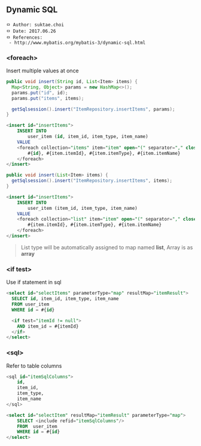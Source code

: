 ## Dynamic SQL

```
ㅁ Author: suktae.choi
ㅁ Date: 2017.06.26
ㅁ References:
 - http://www.mybatis.org/mybatis-3/dynamic-sql.html
```

### \<foreach\>
Insert multiple values at once

```java
public void insert(String id, List<Item> items) {
  Map<String, Object> params = new HashMap<>();
  params.put("id", id);
  params.put("items", items);

  getSqlsession().insert("ItemRepository.insertItems", params);
}
```

```sql
<insert id="insertItems">
    INSERT INTO
        user_item (id, item_id, item_type, item_name)
    VALUE
    <foreach collection="items" item="item" open="(" separator="," close=")" index="index" >
        #{id}, #{item.itemId}, #{item.itemType}, #{item.itemName}
    </foreach>
</insert>
```

```java
public void insert(List<Item> items) {
  getSqlsession().insert("ItemRepository.insertItems", items);
}
```

```sql
<insert id="insertItems">
    INSERT INTO
        user_item (item_id, item_type, item_name)
    VALUE
    <foreach collection="list" item="item" open="(" separator="," close=")" index="index" >
        #{item.itemId}, #{item.itemType}, #{item.itemName}
    </foreach>
</insert>
```

> List type will be automatically assigned to map named **list**, Array is as **array**

### \<if test\>
Use if statement in sql

```sql
<select id="selectItems" parameterType="map" resultMap="itemResult">
  SELECT id, item_id, item_type, item_name
  FROM user_item
  WHERE id = #{id}

  <if test="itemId != null">
    AND item_id = #{itemId}
  </if>
</select>
```

### \<sql\>
Refer to table columns

```sql
<sql id="itemSqlColumns">
    id,
    item_id,
    item_type,
    item_name
</sql>

<select id="selectItem" resultMap="itemResult" parameterType="map">
    SELECT <include refid="itemSqlColumns"/>
    FROM  user_item
    WHERE id = #{id}
</select>
```
